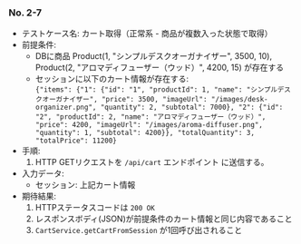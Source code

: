### No. 2-7

- テストケース名: カート取得（正常系 - 商品が複数入った状態で取得）  
- 前提条件:  
  - DBに商品 Product(1, "シンプルデスクオーガナイザー", 3500, 10), Product(2, "アロマディフューザー（ウッド）", 4200, 15) が存在する  
  - セッションに以下のカート情報が存在する:  
    `{"items": {"1": {"id": "1", "productId": 1, "name": "シンプルデスクオーガナイザー", "price": 3500, "imageUrl": "/images/desk-organizer.png", "quantity": 2, "subtotal": 7000}, "2": {"id": "2", "productId": 2, "name": "アロマディフューザー（ウッド）", "price": 4200, "imageUrl": "/images/aroma-diffuser.png", "quantity": 1, "subtotal": 4200}}, "totalQuantity": 3, "totalPrice": 11200}`  
- 手順:  
  1. HTTP GETリクエストを `/api/cart` エンドポイント に送信する。  
- 入力データ:  
  - セッション: 上記カート情報  
- 期待結果:  
  1. HTTPステータスコードは `200 OK`  
  2. レスポンスボディ(JSON)が前提条件のカート情報と同じ内容であること  
  3. `CartService.getCartFromSession` が1回呼び出されること  